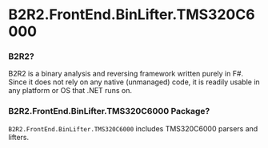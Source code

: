 # B2R2.FrontEnd.BinLifter.TMS320C6000

### B2R2?

B2R2 is a binary analysis and reversing framework written purely in F#. Since it
does not rely on any native (unmanaged) code, it is readily usable in any
platform or OS that .NET runs on.

### B2R2.FrontEnd.BinLifter.TMS320C6000 Package?

`B2R2.FrontEnd.BinLifter.TMS320C6000` includes TMS320C6000 parsers and lifters.
